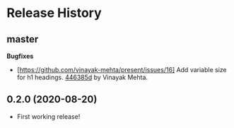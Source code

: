 Release History
===============

master
------

**Bugfixes**

* [https://github.com/vinayak-mehta/present/issues/16] Add variable size for h1 headings. [446385d](https://github.com/vinayak-mehta/present/commit/446385d75690bac940e3eeb665b9118f10c8aed4) by Vinayak Mehta.

0.2.0 (2020-08-20)
------------------

* First working release!
